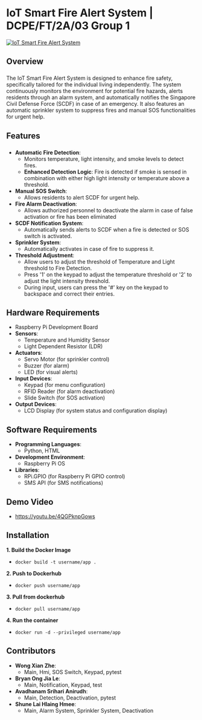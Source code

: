 # IoT Smart Fire Alert System | DCPE/FT/2A/03 Group 1
[![IoT Smart Fire Alert System](https://img.youtube.com/vi/4QGPknpGows/0.jpg)](https://youtu.be/4QGPknpGows)

## Overview
### 
The IoT Smart Fire Alert System is designed to enhance fire safety, specifically tailored for the individual living independently. The system continuously monitors the environment for potential fire hazards, alerts residents through an alarm system, and automatically notifies the Singapore Civil Defense Force (SCDF) in case of an emergency. It also features an automatic sprinkler system to suppress fires and manual SOS functionalities for urgent help.
## Features
### 
- **Automatic Fire Detection**:
  - Monitors temperature, light intensity, and smoke levels to detect fires.
  - **Enhanced Detection Logic**: Fire is detected if smoke is sensed in combination with either high light intensity or temperature above a threshold.
- **Manual SOS Switch**: 
  - Allows residents to alert SCDF for urgent help.
- **Fire Alarm Deactivation**: 
  - Allows authorized personnel to deactivate the alarm in case of false activation or fire has been eliminated
- **SCDF Notification System**: 
  - Automatically sends alerts to SCDF when a fire is detected or SOS switch is activated.
- **Sprinkler System**: 
  - Automatically activates in case of fire to suppress it.
- **Threshold Adjustment**: 
  - Allow users to adjust the threshold of Temperature and Light threshold to Fire Detection. 
  - Press '1' on the keypad to adjust the temperature threshold or '2' to adjust the light intensity threshold. 
  - During input, users can press the '#' key on the keypad to backspace and correct their entries.
## Hardware Requirements
- Raspberry Pi Development Board
- **Sensors**:
  - Temperature and Humidity Sensor
  - Light Dependent Resistor (LDR)
- **Actuators**:
  - Servo Motor (for sprinkler control)
  - Buzzer (for alarm)
  - LED (for visual alerts)
- **Input Devices**:
  - Keypad (for menu configuration)
  - RFID Reader (for alarm deactivation)
  - Slide Switch (for SOS activation)
- **Output Devices**:
  - LCD Display (for system status and configuration display)
## Software Requirements
- **Programming Languages**:
  - Python, HTML
- **Development Environment**:
  - Raspberry Pi OS 
- **Libraries**:
  - RPi.GPIO (for Raspberry Pi GPIO control)
  - SMS API (for SMS notifications)
## Demo Video
- https://youtu.be/4QGPknpGows
## Installation
**1. Build the Docker Image**
- `docker build -t username/app .`
  
**2. Push to Dockerhub**
- `docker push username/app`
  
**3. Pull from dockerhub**
- `docker pull username/app`
  
**4. Run the container**
- `docker run -d --privileged username/app`

## Contributors
- **Wong Xian Zhe**:
  - Main, Hmi, SOS Switch, Keypad, pytest
- **Bryan Ong Jia Le**:
  - Main, Notification, Keypad, test
- **Avadhanam Srihari Anirudh**:
  - Main, Detection, Deactivation, pytest
- **Shune Lai Hlaing Hmee**:
  - Main, Alarm System, Sprinkler System, Deactivation
